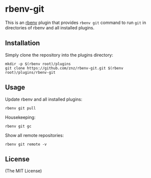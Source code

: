 # rbenv-git

This is an [rbenv](https://github.com/sstephenson/rbenv) plugin that
provides `rbenv git` command to run `git` in directories of rbenv
and all installed plugins.

## Installation

Simply clone the repository into the plugins directory:

    mkdir -p $(rbenv root)/plugins
    git clone https://github.com/znz/rbenv-git.git $(rbenv root)/plugins/rbenv-git

## Usage

Update rbenv and all installed plugins:

    rbenv git pull

Housekeeping:

    rbenv git gc

Show all remote repositories:

    rbenv git remote -v

## License

(The MIT License)
